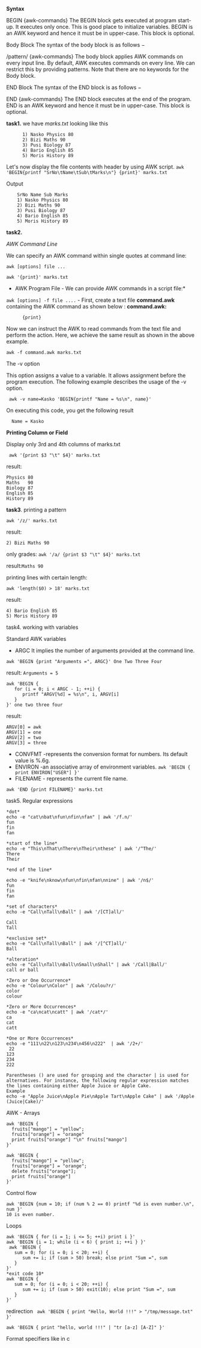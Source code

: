 **Syntax**

BEGIN {awk-commands}
The BEGIN block gets executed at program start-up. It executes only once. This is good place to initialize variables.
BEGIN is an AWK keyword and hence it must be in upper-case. This block is optional.

Body Block
The syntax of the body block is as follows −

/pattern/ {awk-commands}
The body block applies AWK commands on every input line. By default, AWK executes commands on every line. 
We can restrict this by providing patterns. Note that there are no keywords for the Body block.

END Block
The syntax of the END block is as follows −

END {awk-commands}
The END block executes at the end of the program. END is an AWK keyword and hence it must be in upper-case. This block is optional.

**task1.**
we have *marks.txt* looking like this

          1) Nasko Physics 80
          2) Bizi Maths 90
          3) Pusi Biology 87
          4) Bario English 85
          5) Moris History 89
          
Let's now display the file contents with header by using AWK script.
```awk 'BEGIN{printf "SrNo\tName\tSub\tMarks\n"} {print}' marks.txt```

Output

        SrNo Name Sub Marks
        1) Nasko Physics 80
        2) Bizi Maths 90
        3) Pusi Biology 87
        4) Bario English 85
        5) Moris History 89
**task2.**

*AWK Command Line*
 
We can specify an AWK command within single quotes at command line:

```awk [options] file ...```

 ```awk '{print}' marks.txt```
 
* AWK Program File - We can provide AWK commands in a script file:*

```awk [options] -f file ....``` - First, create a text file **command.awk** containing the AWK command as shown below :
**command.awk:**

          {print}
          
Now we can instruct the AWK to read commands from the text file and perform the action. Here, we achieve the same result as shown in the above example.

```awk -f command.awk marks.txt```

The -v option

This option assigns a value to a variable. It allows assignment before the program execution. The following example describes the usage of the -v option.

``` awk -v name=Kasko 'BEGIN{printf "Name = %s\n", name}'```

On executing this code, you get the following result 

      Name = Kasko

**Printing Column or Field**

Display only 3rd and 4th columns of marks.txt

``` awk '{print $3 "\t" $4}' marks.txt```

result:
```
Physics	80
Maths	90
Biology	87
English	85
History	89
```

**task3**. printing a pattern

```awk '/z/' marks.txt```

result:

```2) Bizi Maths 90```

only grades:
```awk '/a/ {print $3 "\t" $4}' marks.txt```

result:```Maths 90```

printing lines with certain length:

```awk 'length($0) > 18' marks.txt```

result: 
```
4) Bario English 85
5) Moris History 89
```

task4. working with variables

Standard AWK variables
- ARGC
It implies the number of arguments provided at the command line.

```awk 'BEGIN {print "Arguments =", ARGC}' One Two Three Four```

result: ```Arguments = 5```

```
awk 'BEGIN { 
   for (i = 0; i < ARGC - 1; ++i) { 
      printf "ARGV[%d] = %s\n", i, ARGV[i] 
   } 
}' one two three four
```

result:
```
ARGV[0] = awk
ARGV[1] = one
ARGV[2] = two
ARGV[3] = three
```

- CONVFMT -represents the conversion format for numbers. Its default value is %.6g.
- ENVIRON -an associative array of environment variables.
```awk 'BEGIN { print ENVIRON["USER"] }'```
- FILENAME - represents the current file name.

```awk 'END {print FILENAME}' marks.txt```

  task5. Regular expressions
  ```
  *dot*
  echo -e "cat\nbat\nfun\nfin\nfan" | awk '/f.n/'
  fun
  fin
  fan

*start of the line*
  echo -e "This\nThat\nThere\nTheir\nthese" | awk '/^The/'
  There
  Their
  
 *end of the line*
  
  echo -e "knife\nknow\nfun\nfin\nfan\nnine" | awk '/n$/'
  fun
  fin
  fan
  
  *set of characters*
  echo -e "Call\nTall\nBall" | awk '/[CT]all/'
  
  Call
  Tall
  
  *exclusive set*
  echo -e "Call\nTall\nBall" | awk '/[^CT]all/'
  Ball
  
  *alteration*
  echo -e "Call\nTall\nBall\nSmall\nShall" | awk '/Call|Ball/'
  call or ball
  
  *Zero or One Occurrence*
  echo -e "Colour\nColor" | awk '/Colou?r/'
  color 
  colour
  
  *Zero or More Occurrences*
  echo -e "ca\ncat\ncatt" | awk '/cat*/'
  ca
  cat
  catt
  
  *One or More Occurrences*
  echo -e "111\n22\n123\n234\n456\n222"  | awk '/2+/'
   22
  123
  234
  222
  
 Parentheses () are used for grouping and the character | is used for alternatives. For instance, the following regular expression matches the lines containing either Apple Juice or Apple Cake.
 Example
 echo -e "Apple Juice\nApple Pie\nApple Tart\nApple Cake" | awk '/Apple (Juice|Cake)/'
 ```
 
 AWK - Arrays
 ```
 awk 'BEGIN {
   fruits["mango"] = "yellow";
   fruits["orange"] = "orange"
   print fruits["orange"] "\n" fruits["mango"]
}'

awk 'BEGIN {
   fruits["mango"] = "yellow";
   fruits["orange"] = "orange";
   delete fruits["orange"];
   print fruits["orange"]
}'
```

Control flow
```
awk 'BEGIN {num = 10; if (num % 2 == 0) printf "%d is even number.\n", num }'
10 is even number.
```

Loops

```
awk 'BEGIN { for (i = 1; i <= 5; ++i) print i }'
awk 'BEGIN {i = 1; while (i < 6) { print i; ++i } }'
 awk 'BEGIN {
   sum = 0; for (i = 0; i < 20; ++i) { 
      sum += i; if (sum > 50) break; else print "Sum =", sum 
   } 
}'
*exit code 10*
awk 'BEGIN {
   sum = 0; for (i = 0; i < 20; ++i) {
      sum += i; if (sum > 50) exit(10); else print "Sum =", sum 
   } 
}'
```
redirection ``` awk 'BEGIN { print "Hello, World !!!" > "/tmp/message.txt" }'```

```awk 'BEGIN { print "hello, world !!!" | "tr [a-z] [A-Z]" }'```

Format specifiers like in c
  
  

